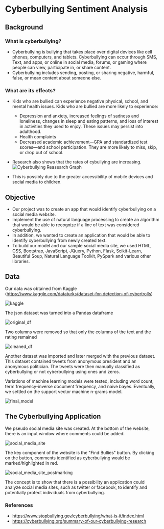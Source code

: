 # Cyberbullying Sentiment Analysis

## Background

### What is cyberbullying?
* Cyberbullying is bullying that takes place over digital devices like cell phones, computers, and tablets. Cyberbullying can occur through SMS, Text, and apps, or online in social media, forums, or gaming where people can view, participate in, or share content.
* Cyberbullying includes sending, posting, or sharing negative, harmful, false, or mean content about someone else.

### What are its effects?
* Kids who are bullied can experience negative physical, school, and mental health issues. Kids who are bullied are more likely to experience:
	* Depression and anxiety, increased feelings of sadness and loneliness, changes in sleep and eating patterns, and loss of interest in activities they used to enjoy. These issues may persist into adulthood.
	* Health complaints
	* Decreased academic achievement—GPA and standardized test scores—and school participation. They are more likely to miss, skip, or drop out of school.

* Research also shows that the rates of cybullying are increasing. 
![Cyberbullying Reasearch Graph](https://raw.githubusercontent.com/ajkim19/Cyberbullying_Sentiment_Analysis/master/misc/Cyberbullying_Victimization_all_studies_2019.jpg)
* This is possibly due to the greater accessibility of mobile devices and social media to children.


## Objective
* Our project was to create an app that would identify cyberbullying on a social media website.
* Implement the use of natural language processing to create an algorithm that would be able to recognize if a line of text was considered cyberbullying.
* In addition, we wanted to create an application that would be able to identify cyberbullying from newly created text.
* To build our model and our sample social media site, we used HTML, CSS, Bootstrap, JavaScript, JQuery, Python, Flask, Scikit-Learn, Beautiful Soup, Natural Language Toolkit, PySpark and various other libraries.


## Data
Our data was obtained from Kaggle (https://www.kaggle.com/dataturks/dataset-for-detection-of-cybertrolls)

![kaggle](https://raw.githubusercontent.com/ajkim19/Cyberbullying_Sentiment_Analysis/master/Resources/kaggle-logo-gray-300.png)

The json dataset was turned into a Pandas dataframe 

![original_df](https://raw.githubusercontent.com/ajkim19/Cyberbullying_Sentiment_Analysis/master/Resources/original_df.PNG)

Two columns were removed so that only the columns of the text and the rating remained

![cleaned_df](https://raw.githubusercontent.com/ajkim19/Cyberbullying_Sentiment_Analysis/master/Resources/cleaned_df.PNG)

Another dataset was imported and later merged with the previous dataset. This dataset contained tweets from anonymous president and an anonymous politician. The tweets were then manually classified as cyberbullying or not cyberbullying using ones and zeros.

Variations of machine learning models were tested, including word count, term frequency-inverse document frequency, and naive bayes. Eventually, we settled on the support vector machine n-grams model.

![final_model](https://raw.githubusercontent.com/ajkim19/Cyberbullying_Sentiment_Analysis/master/Resources/final_model.PNG)


## The Cyberbullying Application

We pseudo social media site was created. At the bottom of the website, there is an input window where comments could be added.

![social_media_site](https://raw.githubusercontent.com/ajkim19/Cyberbullying_Sentiment_Analysis/master/Resources/social_media_site.PNG)

The key component of the website is the "Find Bullies" button. By clicking on the button, comments identified as cyberbullying would be marked/highlighted in red.

![social_media_site_postmarking](https://raw.githubusercontent.com/ajkim19/Cyberbullying_Sentiment_Analysis/master/Resources/social_media_site_postmarking.PNG)

The concept is to show that there is a possibility an application could analyze social media sites, such as twitter or facebook, to identify and potentially protect individuals from cyberbullying.





### References
* https://www.stopbullying.gov/cyberbullying/what-is-it/index.html
* https://cyberbullying.org/summary-of-our-cyberbullying-research
